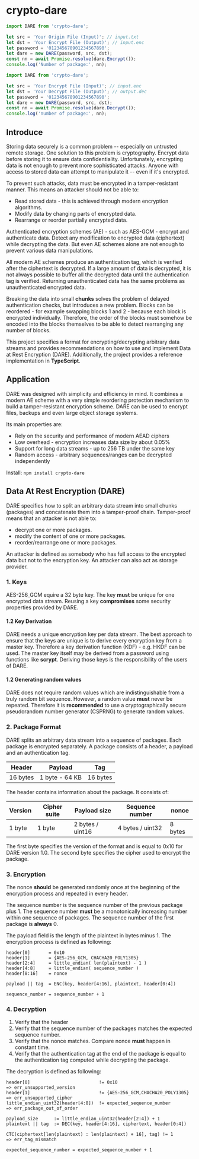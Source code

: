 # crypto-dare

```typescript
import DARE from 'crypto-dare';

let src = 'Your Origin File (Input)'; // input.txt
let dst = 'Your Encrypt File (Output)'; // input.enc
let password = '012345678901234567890';
let dare = new DARE(password, src, dst);
const nn = await Promise.resolve(dare.Encrypt());
console.log('Number of package:', nn);
```

```typescript
import DARE from 'crypto-dare';

let src = 'Your Encrypt File (Input)'; // input.enc
let dst = 'Your Decrypt File (Output)'; // output.dec
let password = '012345678901234567890';
let dare = new DARE(password, src, dst);
const nn = await Promise.resolve(dare.Decrypt());
console.log('number of package:', nn);
```

## Introduce

Storing data securely is a common problem -- especially on untrusted remote storage. One solution to this problem is cryptography. Encrypt data before storing it to ensure data confidentiality. Unfortunately, encrypting data is not enough to prevent more sophisticated attacks. Anyone with access to stored data can attempt to manipulate it -- even if it's encrypted.

To prevent such attacks, data must be encrypted in a tamper-resistant manner. This means an attacker should not be able to:

- Read stored data - this is achieved through modern encryption algorithms.
- Modify data by changing parts of encrypted data.
- Rearrange or reorder partially encrypted data.

Authenticated encryption schemes (AE) - such as AES-GCM - encrypt and authenticate data.
Detect any modification to encrypted data (ciphertext) while decrypting the data.
But even AE schemes alone are not enough to prevent various data manipulations.

All modern AE schemes produce an authentication tag, which is verified after the ciphertext is decrypted. If a large amount of data is decrypted, it is not always possible to buffer all the decrypted data until the authentication tag is verified. Returning unauthenticated data has the same problems as unauthenticated encrypted data.

Breaking the data into small **chunks** solves the problem of delayed authentication checks, but introduces a new problem. Blocks can be reordered - for example swapping blocks 1 and 2 - because each block is encrypted individually. Therefore, the order of the blocks must somehow be encoded into the blocks themselves to be able to detect rearranging any number of blocks.

This project specifies a format for encrypting/decrypting arbitrary data streams and provides recommendations on how to use and implement Data at Rest Encryption (DARE).
Additionally, the project provides a reference implementation in **TypeScript**.

## Application

DARE was designed with simplicity and efficiency in mind.
It combines a modern AE scheme with a very simple reordering protection mechanism to build a tamper-resistant encryption scheme.
DARE can be used to encrypt files, backups and even large object storage systems.

Its main properties are:

- Rely on the security and performance of modern AEAD ciphers
- Low overhead - encryption increases data size by about 0.05%
- Support for long data streams - up to 256 TB under the same key
- Random access - arbitrary sequences/ranges can be decrypted independently

Install: `npm install crypto-dare`

## Data At Rest Encryption (DARE)

DARE specifies how to split an arbitrary data stream into small chunks (packages)
and concatenate them into a tamper-proof chain. Tamper-proof means that an attacker
is not able to:

- decrypt one or more packages.
- modify the content of one or more packages.
- reorder/rearrange one or more packages.

An attacker is defined as somebody who has full access to the encrypted data
but not to the encryption key. An attacker can also act as storage provider.

### 1. Keys

AES-256_GCM equire a 32 byte key. The key **must** be unique for one encrypted data stream.
Reusing a key **compromises** some security properties provided by DARE.

#### 1.2 Key Derivation

DARE needs a unique encryption key per data stream. The best approach to ensure that the keys
are unique is to derive every encryption key from a master key.
Therefore a key derivation function (KDF) - e.g. HKDF can be used. The master key itself may be derived from a password using functions like **scrypt**. Deriving those keys is the responsibility of the
users of DARE.

#### 1.2 Generating random values

DARE does not require random values which are indistinguishable from a truly random bit sequence.
However, a random value **must** never be repeated. Therefore it is **recommended** to use a
cryptographically secure pseudorandom number generator (CSPRNG) to generate random values.

### 2. Package Format

DARE splits an arbitrary data stream into a sequence of packages. Each package is
encrypted separately. A package consists of a header, a payload and an authentication
tag.

| Header   | Payload        | Tag      |
| -------- | -------------- | -------- |
| 16 bytes | 1 byte - 64 KB | 16 bytes |

The header contains information about the package. It consists of:

| Version | Cipher suite | Payload size     | Sequence number  | nonce   |
| ------- | ------------ | ---------------- | ---------------- | ------- |
| 1 byte  | 1 byte       | 2 bytes / uint16 | 4 bytes / uint32 | 8 bytes |

The first byte specifies the version of the format and is equal to 0x10 for DARE
version 1.0. The second byte specifies the cipher used to encrypt the package.

### 3. Encryption

The nonce **should** be generated randomly once
at the beginning of the encryption process and repeated in every header.

The sequence number is the sequence number of the previous package plus 1. The sequence number
**must** be a monotonically increasing number within one sequence of packages. The sequence number
of the first package is **always** 0.

The payload field is the length of the plaintext in bytes minus 1. The encryption process is
defined as following:

```
header[0]       = 0x10
header[1]       = {AES-256_GCM, CHACHA20_POLY1305}
header[2:4]     = little_endian( len(plaintext) - 1 )
header[4:8]     = little_endian( sequence_number )
header[8:16]    = nonce

payload || tag  = ENC(key, header[4:16], plaintext, header[0:4])

sequence_number = sequence_number + 1
```

### 4. Decryption

1. Verify that the header
2. Verify that the sequence number of the packages matches the expected sequence number.
3. Verify that the nonce matches. Compare nonce **must** happen in constant time.
4. Verify that the authentication tag at the end of the package is equal to the authentication tag
   computed while decrypting the package.

The decryption is defined as following:

```
header[0]                          != 0x10                            => err_unsupported_version
header[1]                          != {AES-256_GCM,CHACHA20_POLY1305} => err_unsupported_cipher
little_endian_uint32(header[4:8])  != expected_sequence_number        => err_package_out_of_order

payload_size      := little_endian_uint32(header[2:4]) + 1
plaintext || tag  := DEC(key, header[4:16], ciphertext, header[0:4])

CTC(ciphertext[len(plaintext) : len(plaintext) + 16], tag) != 1       => err_tag_mismatch

expected_sequence_number = expected_sequence_number + 1
```
